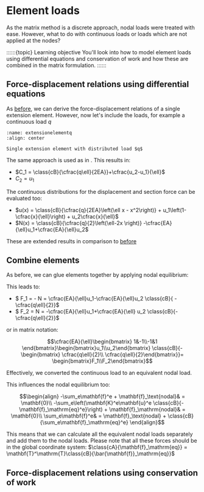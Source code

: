 # Element loads

As the matrix method is a discrete approach, nodal loads were treated with ease. However, what to do with continuous loads or loads which are not applied at the nodes?

::::::{topic} Learning objective
You'll look into how to model element loads using differential equations and conservation of work and how these are combined in the matrix formulation.
::::::

## Force-displacement relations using differential equations
As [before](../lecture1/single_element.md), we can derive the force-displacement relations of a single extension element. However, now let's include the loads, for example a continuous load $q$

```{figure} extensionelementq.svg
:name: extensionelementq
:align: center

Single extension element with distributed load $q$
```

The same approach is used as in [](../lecture1/recap.ipynb). This results in:

- $C_1 = \class{cB}{\cfrac{q\ell}{2EA}}+\cfrac{u_2-u_1}{\ell}$
- $C_2 = u_1$

The continuous distributions for the displacement and section force can be evaluated too:
- $u(x) = \class{cB}{\cfrac{q}{2EA}\left(\ell x - x^2\right)} + u_1\left(1-\cfrac{x}{\ell}\right) + u_2\cfrac{x}{\ell}$
- $N(x) = \class{cB}{\cfrac{q}{2}\left(\ell-2x \right)} -\cfrac{EA}{\ell}u_1+\cfrac{EA}{\ell}u_2$

These are extended results in comparison to [before](../lecture1/single_element.md)

## Combine elements
As before, we can glue elements together by applying nodal equilibrium:

This leads to:
- $ F_1 = - N = \cfrac{EA}{\ell}u_1-\cfrac{EA}{\ell}u_2 \class{cB}{ -\cfrac{q\ell}{2}}$
- $ F_2 = N = -\cfrac{EA}{\ell}u_1+\cfrac{EA}{\ell} u_2 \class{cB}{-\cfrac{q\ell}{2}}$

or in matrix notation:

$$\cfrac{EA}{\ell}\begin{bmatrix} 1&-1\\-1&1 \end{bmatrix}\begin{bmatrix}u_1\\u_2\end{bmatrix} \class{cB}{- \begin{bmatrix} \cfrac{q\ell}{2}\\ \cfrac{q\ell}{2}\end{bmatrix}}= \begin{bmatrix}F_1\\F_2\end{bmatrix}$$

Effectively, we converted the continuous load to an equivalent nodal load.

This influences the nodal equilibrium too:

$$\begin{align} -\sum_e\mathbf{f}^e + \mathbf{f}_\text{nodal}& = \mathbf{0}\\
-\sum_e\left(\mathbf{K}^e\mathbf{u}^e \class{cB}{-\mathbf{f}_\mathrm{eq}^e}\right) + \mathbf{f}_\mathrm{nodal}& = \mathbf{0}\\
\sum_e\mathbf{f}^e& = \mathbf{f}_\text{nodal} + \class{cB}{\sum_e\mathbf{f}_\mathrm{eq}^e} \end{align}$$

This means that we can calculate all the equivalent nodal loads separately and add them to the nodal loads. Please note that all these forces should be in the global coordinate system: $\class{cA}{\mathbf{f}_\mathrm{eq}} = \mathbf{T}^\mathrm{T}\class{cB}{\bar{\mathbf{f}}_\mathrm{eq}}$

## Force-displacement relations using conservation of work